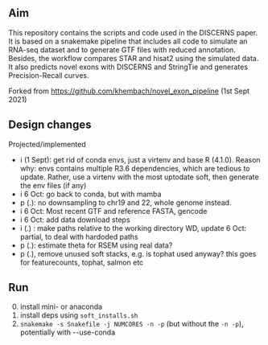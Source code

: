 ## Aim

This repository contains the scripts and code used in the DISCERNS paper. It is based on a snakemake pipeline that includes all code to simulate an RNA-seq dataset and to generate GTF files with reduced annotation. Besides, the workflow compares STAR and hisat2 using the simulated data. It also predicts novel exons with DISCERNS and StringTie and generates Precision-Recall curves.

Forked from https://github.com/khembach/novel_exon_pipeline (1st Sept 2021)

## Design changes

Projected/implemented

- i (1 Sept): get rid of conda envs, just a virtenv and base R (4.1.0). Reason why: envs contains multiple R3.6 dependencies, which are tedious to update. Rather, use a virtenv with the most uptodate soft, then generate the env files (if any)
- i 6 Oct: go back to conda, but with mamba
- p (.): no downsampling to chr19 and 22, whole genome instead.
- i 6 Oct: Most recent GTF and reference FASTA, gencode
- i 6 Oct: add data download steps
- i (.) : make paths relative to the working directory WD, update 6 Oct: partial, to deal with hardoded paths
- p (.): estimate theta for RSEM using real data?
- p (.), remove unused soft stacks, e.g. is tophat used anyway? this goes for featurecounts, tophat, salmon etc

## Run

0. install mini- or anaconda
1. install deps using `soft_installs.sh`
2. `snakemake -s Snakefile -j NUMCORES -n -p` (but without the `-n -p`), potentially with --use-conda

